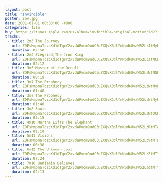 ```yaml
---
layout: post
title: "Invincible"
poster: inv.jpg
date: 2001-01-01 00:00:00 -0800
categories: film
buy: https://itunes.apple.com/us/album/invincible-original-motion/id273432964
tracks:
 - title: 2m3 The Journey
   url: ZDFsMmpmaTczcXd1dTguY2xvdWRmcm9udC5uZXQvX3dlYnNpdGUvaW52LzJtMyBUaGUgSm91cm5leS5tcDM=
   duration: 02:50
 - title: 2m4 Ziegried,The Iron King
   url: ZDFsMmpmaTczcXd1dTguY2xvdWRmcm9udC5uZXQvX3dlYnNpdGUvaW52LzJtNCBaaWVncmllZCxUaGUgSXJvbiBLaW5nLm1wMw==
   duration: 02:12
 - title: 3m5 Master of the Occult
   url: ZDFsMmpmaTczcXd1dTguY2xvdWRmcm9udC5uZXQvX3dlYnNpdGUvaW52LzNtNSBNYXN0ZXIgb2YgdGhlIE9jY3VsdC5tcDM=
   duration: 08:19
 - title: 3m7 The Prophecy
   url: ZDFsMmpmaTczcXd1dTguY2xvdWRmcm9udC5uZXQvX3dlYnNpdGUvaW52LzNtNyBUaGUgUHJvcGhlY3kgMS5tcDM=
   duration: 01:48
 - title: 3m7 The Prophecy
   url: ZDFsMmpmaTczcXd1dTguY2xvdWRmcm9udC5uZXQvX3dlYnNpdGUvaW52LzNtNyBUaGUgUHJvcGhlY3kubXAz
   duration: 01:48
 - title: 3m8 Souls
   url: ZDFsMmpmaTczcXd1dTguY2xvdWRmcm9udC5uZXQvX3dlYnNpdGUvaW52LzNtOCBTb3Vscy5tcDM=
   duration: 03:15
 - title: 4m10 Martha Lifts The Elephant
   url: ZDFsMmpmaTczcXd1dTguY2xvdWRmcm9udC5uZXQvX3dlYnNpdGUvaW52LzRtMTAgTWFydGhhIExpZnRzIFRoZSBFbGVwaGFudC5tcDM=
   duration: 02:10
 - title: 5m11 Visions
   url: ZDFsMmpmaTczcXd1dTguY2xvdWRmcm9udC5uZXQvX3dlYnNpdGUvaW52LzVtMTEgVmlzaW9ucyAxLm1wMw==
   duration: 06:38
 - title: 6m12 The Unknown Just
   url: ZDFsMmpmaTczcXd1dTguY2xvdWRmcm9udC5uZXQvX3dlYnNpdGUvaW52LzZtMTIgVGhlIFVua25vd24gSnVzdC5tcDM=
   duration: 07:24
 - title: 7m16 Benjamin Believes
   url: ZDFsMmpmaTczcXd1dTguY2xvdWRmcm9udC5uZXQvX3dlYnNpdGUvaW52LzdtMTYgQmVuamFtaW4gQmVsaWV2ZXMubXAz
   duration: 02:13
---
```

